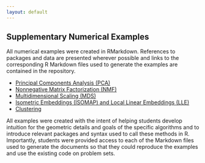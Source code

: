 ```yaml
---
layout: default
---
```


<h2> Supplementary Numerical Examples </h2>
All numerical examples were created in RMarkdown.  References to packages and data are presented wherever possible and links to the corresponding R Markdown files used to generate the examples are contained in the repository.  

<ul>
<li> <a href="Lecture_Notes/Numerical_Examples/PCA.html"> Principal Components Analysis (PCA) </a> </li>
<li> <a href="Lecture_Notes/Numerical_Examples/NMF.html"> Nonnegative Matrix Factorization (NMF)</a> </li>
<li> <a href="Lecture_Notes/Numerical_Examples/MDS.html"> Multidimensional Scaling (MDS) </a> </li>
<li> <a href="Lecture_Notes/Numerical_Examples/ISOMAP_and_LLE.html"> Isometric Embeddings (ISOMAP) and Local Linear Embeddings (LLE) </a> </li>
<li> <a href="Lecture_Notes/Numerical_Examples/Clustering.html"> Clustering </a> </li>
</ul>

All examples were created with the intent of helping students develop intuition for the geometric details and goals of the specific algorithms and to introduce relevant packages and syntax used to call these methods in R.  Importantly, students were provided access to each of the Markdown files used to generate the documents so that they could reproduce the examples and use the existing code on problem sets.

